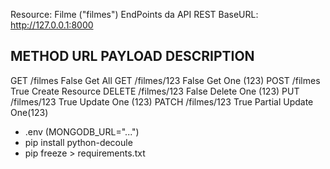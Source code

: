 Resource: Filme ("filmes")
EndPoints da API REST
BaseURL: http://127.0.0.1:8000

## METHOD URL PAYLOAD DESCRIPTION

GET /filmes False Get All
GET /filmes/123 False Get One (123)
POST /filmes True Create Resource
DELETE /filmes/123 False Delete One (123)
PUT /filmes/123 True Update One (123)
PATCH /filmes/123 True Partial Update One(123)

>

- .env (MONGODB_URL="...")
- pip install python-decoule
- pip freeze > requirements.txt
